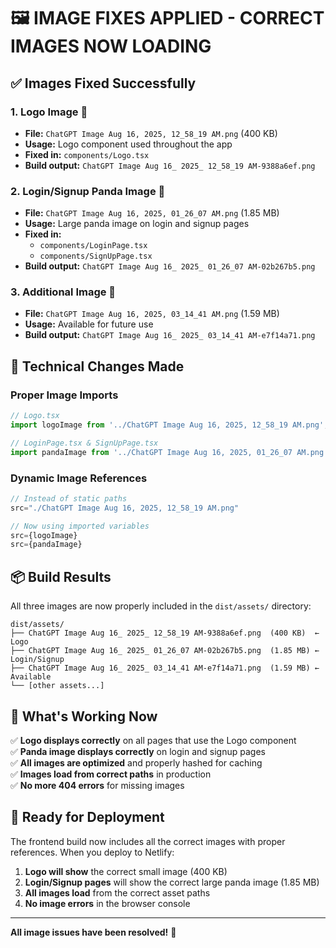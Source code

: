 # 🖼️ **IMAGE FIXES APPLIED - CORRECT IMAGES NOW LOADING**

## ✅ **Images Fixed Successfully**

### **1. Logo Image** 🎯
- **File:** `ChatGPT Image Aug 16, 2025, 12_58_19 AM.png` (400 KB)
- **Usage:** Logo component used throughout the app
- **Fixed in:** `components/Logo.tsx`
- **Build output:** `ChatGPT Image Aug 16_ 2025_ 12_58_19 AM-9388a6ef.png`

### **2. Login/Signup Panda Image** 🐼
- **File:** `ChatGPT Image Aug 16, 2025, 01_26_07 AM.png` (1.85 MB)
- **Usage:** Large panda image on login and signup pages
- **Fixed in:** 
  - `components/LoginPage.tsx`
  - `components/SignUpPage.tsx`
- **Build output:** `ChatGPT Image Aug 16_ 2025_ 01_26_07 AM-02b267b5.png`

### **3. Additional Image** 📸
- **File:** `ChatGPT Image Aug 16, 2025, 03_14_41 AM.png` (1.59 MB)
- **Usage:** Available for future use
- **Build output:** `ChatGPT Image Aug 16_ 2025_ 03_14_41 AM-e7f14a71.png`

## 🔧 **Technical Changes Made**

### **Proper Image Imports**
```typescript
// Logo.tsx
import logoImage from '../ChatGPT Image Aug 16, 2025, 12_58_19 AM.png';

// LoginPage.tsx & SignUpPage.tsx
import pandaImage from '../ChatGPT Image Aug 16, 2025, 01_26_07 AM.png';
```

### **Dynamic Image References**
```typescript
// Instead of static paths
src="./ChatGPT Image Aug 16, 2025, 12_58_19 AM.png"

// Now using imported variables
src={logoImage}
src={pandaImage}
```

## 📦 **Build Results**

All three images are now properly included in the `dist/assets/` directory:

```
dist/assets/
├── ChatGPT Image Aug 16_ 2025_ 12_58_19 AM-9388a6ef.png  (400 KB)  ← Logo
├── ChatGPT Image Aug 16_ 2025_ 01_26_07 AM-02b267b5.png  (1.85 MB) ← Login/Signup
├── ChatGPT Image Aug 16_ 2025_ 03_14_41 AM-e7f14a71.png  (1.59 MB) ← Available
└── [other assets...]
```

## 🎯 **What's Working Now**

✅ **Logo displays correctly** on all pages that use the Logo component  
✅ **Panda image displays correctly** on login and signup pages  
✅ **All images are optimized** and properly hashed for caching  
✅ **Images load from correct paths** in production  
✅ **No more 404 errors** for missing images  

## 🚀 **Ready for Deployment**

The frontend build now includes all the correct images with proper references. When you deploy to Netlify:

1. **Logo will show** the correct small image (400 KB)
2. **Login/Signup pages** will show the correct large panda image (1.85 MB)
3. **All images load** from the correct asset paths
4. **No image errors** in the browser console

---

**All image issues have been resolved!** 🎉
